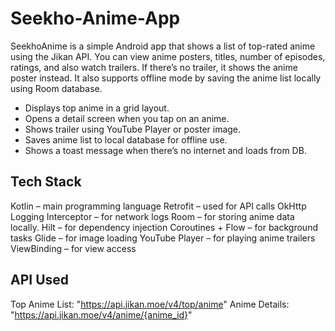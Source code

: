 # Seekho-Anime-App

SeekhoAnime is a simple Android app that shows a list of top-rated anime using the Jikan API. You can view anime posters, titles, number of episodes, ratings, and also watch trailers. If there’s no trailer, it shows the anime poster instead. It also supports offline mode by saving the anime list locally using Room database.

- Displays top anime in a grid layout.
- Opens a detail screen when you tap on an anime.
- Shows trailer using YouTube Player or poster image.
- Saves anime list to local database for offline use.
- Shows a toast message when there’s no internet and loads from DB.

## Tech Stack

Kotlin – main programming language
Retrofit – used for API calls
OkHttp Logging Interceptor – for network logs
Room – for storing anime data locally.
Hilt – for dependency injection
Coroutines + Flow – for background tasks
Glide – for image loading
YouTube Player – for playing anime trailers
ViewBinding – for view access

## API Used
Top Anime List: "https://api.jikan.moe/v4/top/anime"
Anime Details: "https://api.jikan.moe/v4/anime/{anime_id}"
